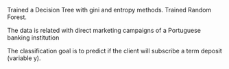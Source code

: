 Trained a Decision Tree with gini and entropy methods.
Trained Random Forest.

The data is related with direct marketing campaigns of a Portuguese banking institution

The classification goal is to predict if the client will subscribe a term deposit (variable y).
